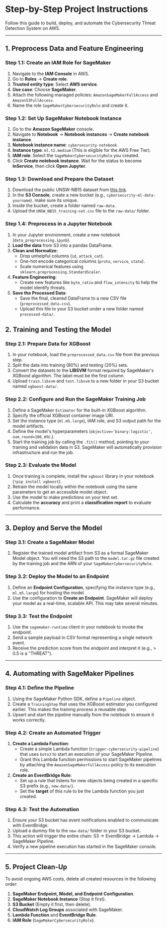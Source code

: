# Step-by-Step Project Instructions

Follow this guide to build, deploy, and automate the Cybersecurity Threat Detection System on AWS.

---

## 1. Preprocess Data and Feature Engineering

### Step 1.1: Create an IAM Role for SageMaker
1.  Navigate to the **IAM Console** in AWS.
2.  Go to **Roles** -> **Create role**.
3.  **Trusted entity type**: Select **AWS service**.
4.  **Use case**: Choose **SageMaker**.
5.  Attach the following managed policies: `AmazonSageMakerFullAccess` and `AmazonS3FullAccess`.
6.  Name the role `SageMakerCybersecurityRole` and create it.

### Step 1.2: Set Up SageMaker Notebook Instance
1.  Go to the **Amazon SageMaker** console.
2.  Navigate to **Notebook** -> **Notebook instances** -> **Create notebook instance**.
3.  **Notebook instance name**: `cybersecurity-notebook`
4.  **Instance type**: `ml.t2.medium` (This is eligible for the AWS Free Tier).
5.  **IAM role**: Select the `SageMakerCybersecurityRole` you created.
6.  Click **Create notebook instance**. Wait for the status to become **InService**, then click **Open Jupyter**.

### Step 1.3: Download and Prepare the Dataset
1.  Download the public UNSW-NB15 dataset from [this link](https://www.unsw.adfa.edu.au/unsw-canberra-cyber/cybersecurity/ADFA-NB15-Datasets/UNSW_NB15_training-set.csv).
2.  In the **S3 Console**, create a new bucket (e.g., `cybersecurity-ml-data-yourname`). make sure its unique.
3.  Inside the bucket, create a folder named `raw-data`.
4.  Upload the `UNSW_NB15_training-set.csv` file to the `raw-data/` folder.

### Step 1.4: Preprocess in a Jupyter Notebook
1.  In your Jupyter environment, create a new notebook (`data_preprocessing.ipynb`).
2.  **Load the data** from S3 into a pandas DataFrame.
3.  **Clean and Normalize**:
    * Drop unhelpful columns (`id`, `attack_cat`).
    * One-hot encode categorical columns (`proto`, `service`, `state`).
    * Scale numerical features using `sklearn.preprocessing.StandardScaler`.
4.  **Feature Engineering**:
    * Create new features like `byte_ratio` and `flow_intensity` to help the model identify threats.
5.  **Save the Processed Data**:
    * Save the final, cleaned DataFrame to a new CSV file (`preprocessed_data.csv`).
    * Upload this file to your S3 bucket under a new folder named `processed-data/`.

## 2. Training and Testing the Model

### Step 2.1: Prepare Data for XGBoost
1.  In your notebook, load the `preprocessed_data.csv` file from the previous step.
2.  Split the data into training (80%) and testing (20%) sets.
3.  Convert the datasets to the **LIBSVM** format required by SageMaker's XGBoost algorithm. The label must be the first column.
4.  Upload `train.libsvm` and `test.libsvm` to a new folder in your S3 bucket named `xgboost-data/`.

### Step 2.2: Configure and Run the SageMaker Training Job
1.  Define a SageMaker `Estimator` for the built-in XGBoost algorithm.
2.  Specify the official XGBoost container image URI.
3.  Set the instance type (`ml.m5.large`), IAM role, and S3 output path for the model artifacts.
4.  Define the model's hyperparameters (`objective='binary:logistic'`, `num_round=100`, etc.).
5.  Start the training job by calling the `.fit()` method, pointing to your training and validation data in S3. SageMaker will automatically provision infrastructure and run the job.

### Step 2.3: Evaluate the Model
1.  Once training is complete, install the `xgboost` library in your notebook (`!pip install xgboost`).
2.  Retrain the model locally within the notebook using the same parameters to get an accessible model object.
3.  Use the model to make predictions on your test set.
4.  Calculate the **accuracy** and print a **classification report** to evaluate performance.

---

## 3. Deploy and Serve the Model

### Step 3.1: Create a SageMaker Model
1.  Register the trained model artifact from S3 as a formal SageMaker Model object. You will need the S3 path to the `model.tar.gz` file created by the training job and the ARN of your `SageMakerCybersecurityRole`.

### Step 3.2: Deploy the Model to an Endpoint
1.  Define an **Endpoint Configuration**, specifying the instance type (e.g., `ml.m5.large`) for hosting the model.
2.  Use the configuration to **Create an Endpoint**. SageMaker will deploy your model as a real-time, scalable API. This may take several minutes.

### Step 3.3: Test the Endpoint
1.  Use the `sagemaker-runtime` client in your notebook to invoke the endpoint.
2.  Send a sample payload in CSV format representing a single network event.
3.  Receive the prediction score from the endpoint and interpret it (e.g., > 0.5 is a "THREAT").

---

## 4. Automating with SageMaker Pipelines

### Step 4.1: Define the Pipeline
1.  Using the SageMaker Python SDK, define a `Pipeline` object.
2.  Create a `TrainingStep` that uses the XGBoost estimator you configured earlier. This makes the training process a reusable step.
3.  Upsert and start the pipeline manually from the notebook to ensure it works correctly.

### Step 4.2: Create an Automated Trigger
1.  **Create a Lambda Function**:
    * Create a simple Lambda function (`trigger-cybersecurity-pipeline`) that uses `boto3` to start an execution of your SageMaker Pipeline.
    * Grant this Lambda function permissions to start SageMaker pipelines by attaching the `AmazonSageMakerFullAccess` policy to its execution role.
2.  **Create an EventBridge Rule**:
    * Set up a rule that listens for new objects being created in a specific S3 prefix (e.g., `new-data/`).
    * Set the **target** of this rule to be the Lambda function you just created.

### Step 4.3: Test the Automation
1.  Ensure your S3 bucket has event notifications enabled to communicate with EventBridge.
2.  Upload a dummy file to the `new-data/` folder in your S3 bucket.
3.  This action will trigger the entire chain: S3 -> EventBridge -> Lambda -> SageMaker Pipeline.
4.  Verify a new pipeline execution has started in the SageMaker console.

---

## 5. Project Clean-Up

To avoid ongoing AWS costs, delete all created resources in the following order:
1.  **SageMaker Endpoint, Model, and Endpoint Configuration**.
2.  **SageMaker Notebook Instance** (Stop it first).
3.  **S3 Bucket** (Empty it first, then delete).
4.  **CloudWatch Log Groups** associated with SageMaker.
5.  **Lambda Function** and **EventBridge Rule**.
6.  **IAM Role** (`SageMakerCybersecurityRole`).
